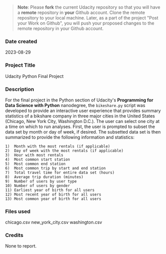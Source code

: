 >**Note**: Please **fork** the current Udacity repository so that you will have a **remote** repository in **your** Github account. Clone the remote repository to your local machine. Later, as a part of the project "Post your Work on Github", you will push your proposed changes to the remote repository in your Github account.

### Date created
2023-08-29

### Project Title
Udacity Python Final Project

### Description
For the final project in the Python section of Udacity's **Programming for Data Science with Python** nanodegree, the `bikeshare.py` script was developed to provide an interactive user experience that provides summary statistics of a bikshare company in three major cities in the United States (Chicago, New York City, Washington D.C.). The user can select one city at a time on which to run analyses. First, the user is prompted to subset the data set by month or day of week, if desired. The subsetted data set is then summarized to provide the following information and statistics:

	1)	Month with the most rentals (if applicable)
	2)	Day of week with the most rentals (if applicable)
	3)	Hour with most rentals
	4)	Most common start station
	5)	Most common end station
	6)	Most common trip by start and end station
	7)	Total travel time for entire data set (hours)
	8)	Average trip duration (minutes)
	9)	Number of users by user type
	10)	Number of users by gender
	11)	Earliest year of birth for all users
	12) Most recent year of birth for all users
	13) Most common year of birth for all users

### Files used
chicago.csv
new_york_city.csv
washington.csv

### Credits
None to report.

